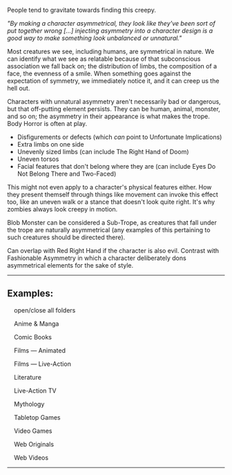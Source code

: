 People tend to gravitate towards finding this creepy.

_"By making a character asymmetrical, they look like they've been sort of put together wrong \[...\] injecting asymmetry into a character design is a good way to make something look unbalanced or unnatural."_

Most creatures we see, including humans, are symmetrical in nature. We can identify what we see as relatable because of that subconscious association we fall back on; the distribution of limbs, the composition of a face, the evenness of a smile. When something goes against the expectation of symmetry, we immediately notice it, and it can creep us the hell out.

Characters with unnatural asymmetry aren't necessarily bad or dangerous, but that off-putting element persists. They can be human, animal, monster, and so on; the asymmetry in their appearance is what makes the trope. Body Horror is often at play.

-   Disfigurements or defects (which _can_ point to Unfortunate Implications)
-   Extra limbs on one side
-   Unevenly sized limbs (can include The Right Hand of Doom)
-   Uneven torsos
-   Facial features that don't belong where they are (can include Eyes Do Not Belong There and Two-Faced)

This might not even apply to a character's physical features either. How they present themself through things like movement can invoke this effect too, like an uneven walk or a stance that doesn't look quite right. It's why zombies always look creepy in motion.

Blob Monster can be considered a Sub-Trope, as creatures that fall under the trope are naturally asymmetrical (any examples of this pertaining to such creatures should be directed there).

Can overlap with Red Right Hand if the character is also evil. Contrast with Fashionable Asymmetry in which a character deliberately dons asymmetrical elements for the sake of style.

___

## Examples:

    open/close all folders 

    Anime & Manga 

    Comic Books 

    Films — Animated 

    Films — Live-Action 

    Literature 

    Live-Action TV 

    Mythology 

    Tabletop Games 

    Video Games 

    Web Originals 

    Web Videos 

___